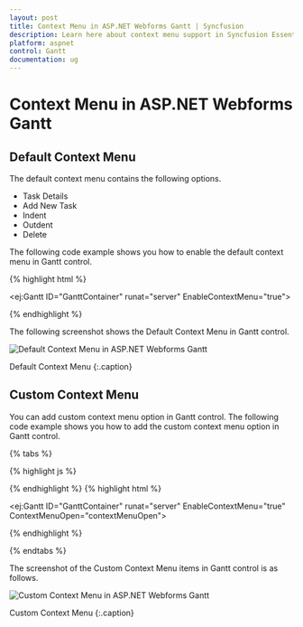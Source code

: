 ```yaml
---
layout: post
title: Context Menu in ASP.NET Webforms Gantt | Syncfusion
description: Learn here about context menu support in Syncfusion Essential ASP.NET Webforms Gantt Control, its elements, and more.
platform: aspnet
control: Gantt
documentation: ug
---
```


# Context Menu in ASP.NET Webforms Gantt

## Default Context Menu

The default context menu contains the following options.

* Task Details
* Add New Task
* Indent
* Outdent
* Delete

The following code example shows you how to enable the default context menu in Gantt control.







{% highlight html %}



<ej:Gantt ID="GanttContainer" runat="server" EnableContextMenu="true">



{% endhighlight %}



The following screenshot shows the Default Context Menu in Gantt control.



![Default Context Menu in ASP.NET Webforms Gantt](Context-Menu_images/Context-Menu_img1.png)

Default Context Menu
{:.caption}

## Custom Context Menu

You can add custom context menu option in Gantt control. The following code example shows you how to add the custom context menu option in Gantt control.


{% tabs %}

{% highlight js %}



<script type="text/javascript">

            function contextMenuOpen(args) {

                args.contextMenuItems.push(

                    {

                        headerText: "ExpandAll",

                        iconPath: "url(../images/Expand All.png)",

                        evenHandler: function () {

                            //event handler for custom menu items

                        }

                    });

            }

          </script>

{% endhighlight %}
{% highlight html %}

<ej:Gantt ID="GanttContainer" runat="server" EnableContextMenu="true" ContextMenuOpen="contextMenuOpen">



{% endhighlight %}

{% endtabs %}

The screenshot of the Custom Context Menu items in Gantt control is as follows.



![Custom Context Menu in ASP.NET Webforms Gantt](Context-Menu_images/Context-Menu_img2.png)


Custom Context Menu
{:.caption}
